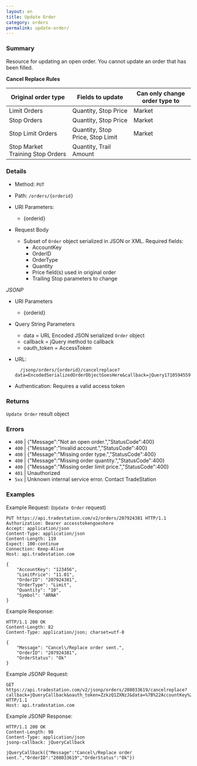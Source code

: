 ```yaml
---
layout: en
title: Update Order
category: orders
permalink: update-order/
---
```


### Summary

Resource for updating an open order. You cannot update an order that has been filled.

**Cancel Replace Rules**

| Original order type              | Fields to update                 | Can only change order type to |
| -------------------------------- | -------------------------------- | ----------------------------- |
| Limit Orders                     | Quantity, Stop Price             | Market                        |
| Stop Orders                      | Quantity, Stop Price             | Market                        |
| Stop Limit Orders                | Quantity, Stop Price, Stop Limit | Market                        |
| Stop Market Training Stop Orders | Quantity, Trail Amount           |                               |

### Details

* Method: `PUT`
* Path: `/orders/{orderid}`
* URI Parameters:

  * {orderid}
* Request Body

  * Subset of `Order` object serialized in JSON or XML. Required fields:
    * AccountKey
    * OrderID
    * OrderType
    * Quantity
    * Price field(s) used in original order
    * Trailing Stop parameters to change

*JSONP*

* URI Parameters

  * {orderid}
* Query String Parameters
  * data = URL Encoded JSON serialized `Order` object
  * callback = jQuery method to callback
  * oauth_token = AccessToken
* URL:

        /jsonp/orders/{orderid}/cancelreplace?data=EncodedSerializedOrderObjectGoesHere&callback=jQuery17105945590266492218_1328295375410&_=1328295376318&oauth_token=AccessTokenGoesHere
* Authentication: Requires a valid access token

### Returns

`Update Order` result object

### Errors

* `400` | {"Message":"Not an open order.","StatusCode":400}
* `400` | {"Message":"Invalid account.","StatusCode":400}
* `400` | {"Message":"Missing order type.","StatusCode":400}
* `400` | {"Message":"Missing order quantity.","StatusCode":400}
* `400` | {"Message":"Missing order limit price.","StatusCode":400}
* `401` | Unauthorized
* `5xx` | Unknown internal service error. Contact TradeStation

### Examples

Example Request: (`Update Order` request)

    PUT https://api.tradestation.com/v2/orders/207924381 HTTP/1.1
    Authorization: Bearer accesstokengoeshere
    Accept: application/json
    Content-Type: application/json
    Content-Length: 119
    Expect: 100-continue
    Connection: Keep-Alive
    Host: api.tradestation.com

    {
        "AccountKey": "123456",
        "LimitPrice": "11.01",
        "OrderID": "207924381",
        "OrderType": "Limit",
        "Quantity": "10",
        "Symbol": "ARNA"
    }

Example Response:

    HTTP/1.1 200 OK
    Content-Length: 82
    Content-Type: application/json; charset=utf-8

    {
        "Message": "Cancel\/Replace order sent.",
        "OrderID": "207924381",
        "OrderStatus": "Ok"
    }

Example JSONP Request:

    GET https://api.tradestation.com/v2/jsonp/orders/208033619/cancelreplace?callback=jQueryCallback&oauth_token=ZzkzQ1ZXNzJ&data=%7B%22AccountKey%22%3A%22114278%22%2C%22AssetType%22%3A%22FX%22%2C%22LimitPrice%22%3A%221%22%2C%22OrderType%22%3A%22Limit%22%2C%22Quantity%22%3A%2220000%22%2C%22Symbol%22%3A%22USDJPY%22%2C%22TradeAction%22%3A%22Buy%22%2C%20%22OrderID%22%3A208033619%7D%0A HTTP/1.1
    Host: api.tradestation.com

Example JSONP Response:

    HTTP/1.1 200 OK
    Content-Length: 98
    Content-Type: application/json
    jsonp-callback: jQueryCallback

    jQueryCallback({"Message":"Cancel\/Replace order sent.","OrderID":"208033619","OrderStatus":"Ok"})
